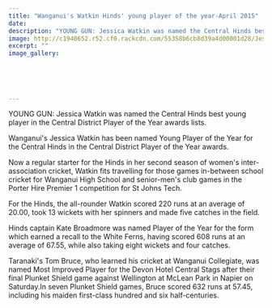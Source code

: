```yaml
---
title: "Wanganui's Watkin Hinds' young player of the year-April 2015"
date: 
description: "YOUNG GUN: Jessica Watkin was named the Central Hinds best young player in the Central District Player of the Year awards lists, from the Wanganui Chronicle article on 10/4/15..."
image: http://c1940652.r52.cf0.rackcdn.com/55358b6cb8d39a4d00001d28/JessicaWatkin,WatkinHinds-young-player,10.4.jpg
excerpt: ""
image_gallery:
    
    
    
    
    
---
```


<p><span>YOUNG GUN: Jessica Watkin was named the Central Hinds best young player in the Central District Player of the Year awards lists.</span></p>
<p>Wanganui's Jessica Watkin has been named Young Player of the Year for the Central Hinds in the Central District Player of the Year awards.</p>
<p>Now a regular starter for the Hinds in her second season of women's inter-association cricket, Watkin fits travelling for those games in-between school cricket for Wanganui High School and senior-men's club games in the Porter Hire Premier 1 competition for St Johns Tech.</p>
<p>For the Hinds, the all-rounder Watkin scored 220 runs at an average of 20.00, took 13 wickets with her spinners and made five catches in the field.</p>
<p>Hinds captain Kate Broadmore was named Player of the Year for the form which earned a recall to the White Ferns, having scored 608 runs at an average of 67.55, while also taking eight wickets and four catches.</p>
<p>Taranaki's Tom Bruce, who learned his cricket at Wanganui Collegiate, was named Most Improved Player for the Devon Hotel Central Stags after their final Plunket Shield game against Wellington at McLean Park in Napier on Saturday.In seven Plunket Shield games, Bruce scored 632 runs at 57.45, including his maiden first-class hundred and six half-centuries.</p>

